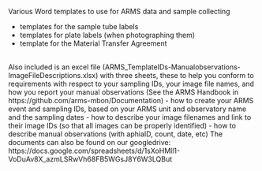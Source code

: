 Various Word templates to use for ARMS data and sample collecting
- templates for the sample tube labels
- templates for plate labels (when photographing them)
- template for the Material Transfer Agreement
<br>
Also included is an excel file (ARMS_TemplateIDs-Manualobservations-ImageFileDescriptions.xlsx) with three sheets, these to help you conform to requirements with respect to your sampling IDs, your image file names, and how you report your manual observations (See the ARMS Handbook in https://github.com/arms-mbon/Documentation)
- how to create your ARMS event and sampling IDs, based on your ARMS unit and observatory name and the sampling dates
- how to describe your image filenames and link to their image IDs (so that all images can be properly identified)
- how to describe manual observations (with aphiaID, count, date, etc)
The documents can also be found on our googledrive: https://docs.google.com/spreadsheets/d/1sXoHMll1-VoDuAv8X_azmLSRwVh68FB5WGsJ8Y6W3LQBut 
